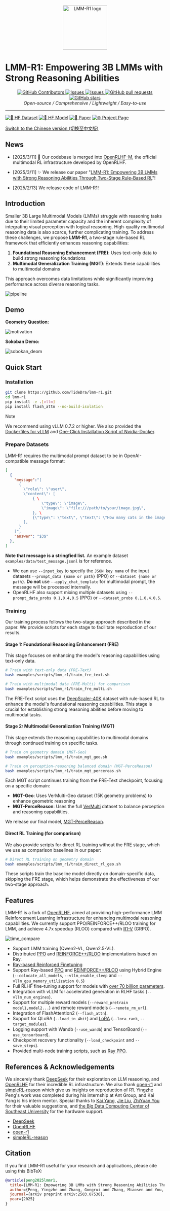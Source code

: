 <div align="center">
    <img alt="LMM-R1 logo" src="./docs/lmm-r1-logo-panda.png" style="height: 140px;" />
</div>

# LMM-R1: Empowering 3B LMMs with Strong Reasoning Abilities

<div align="center">
<p align="center">
      <a href="https://github.com/TideDra/lmm-r1/graphs/contributors">
        <img alt="GitHub Contributors" src="https://img.shields.io/github/contributors/TideDra/lmm-r1" />
      </a>
      <a href="https://github.com/TideDra/lmm-r1/issues">
        <img alt="Issues" src="https://img.shields.io/github/issues/TideDra/lmm-r1?color=0088ff" />
      </a>
      <a href="https://github.com/TideDra/lmm-r1/discussions">
        <img alt="Issues" src="https://img.shields.io/github/discussions/TideDra/lmm-r1?color=0088ff" />
      </a>
      <a href="https://github.com/TideDra/lmm-r1/pulls">
        <img alt="GitHub pull requests" src="https://img.shields.io/github/issues-pr/TideDra/lmm-r1?color=0088ff" />
      <a href="https://github.com/TideDra/lmm-r1/stargazers">
        <img alt="GitHub stars" src="https://img.shields.io/github/stars/TideDra/lmm-r1?color=ccf" />
      </a>
      <br>
      <em>Open-source / Comprehensive / Lightweight / Easy-to-use</em>
    </p>
</p>
</div>


<hr>

[![🤗 HF Dataset](https://img.shields.io/badge/🤗-Dataset-yellow)](https://huggingface.co/datasets/VLM-Reasoner/VerMulti) [![🤗 HF Model](https://img.shields.io/badge/🤗-Model-blue)](https://huggingface.co/VLM-Reasoner/LMM-R1-MGT-PerceReason) [![📄 Paper](https://img.shields.io/badge/📄-Paper-green)](https://arxiv.org/pdf/2503.07536) [![🌐 Project Page](https://img.shields.io/badge/🌐-Project_Page-purple)](https://forjadeforest.github.io/LMM-R1-ProjectPage/)

[Switch to the Chinese version (切换至中文版)](/README_zh.md)

## News
- [2025/3/11] 🚀 Our codebase is merged into [OpenRLHF-M](https://github.com/OpenRLHF/OpenRLHF-M), the official multimodal RL infrastructure developed by OpenRLHF.
- [2025/3/11] ✨ We release our paper "[LMM-R1: Empowering 3B LMMs with Strong Reasoning Abilities Through Two-Stage Rule-Based RL](https://arxiv.org/pdf/2503.07536)"!

- [2025/2/13] We release code of LMM-R1!

## Introduction

Smaller 3B Large Multimodal Models (LMMs) struggle with reasoning tasks due to their limited parameter capacity and the inherent complexity of integrating visual perception with logical reasoning. High-quality multimodal reasoning data is also scarce, further complicating training. To address these challenges, we propose **LMM-R1**, a two-stage rule-based RL framework that efficiently enhances reasoning capabilities:

1. **Foundational Reasoning Enhancement (FRE)**: Uses text-only data to build strong reasoning foundations
2. **Multimodal Generalization Training (MGT)**: Extends these capabilities to multimodal domains

This approach overcomes data limitations while significantly improving performance across diverse reasoning tasks.

![pipeline](./docs/model.jpg)
## Demo
**Geometry Question:**

![motivation](./docs/motivation.png)

**Sokoban Demo:**

![sobokan_deom](./docs/sokoban_demo.gif)
 
## Quick Start

### Installation

```bash
git clone https://github.com/TideDra/lmm-r1.git
cd lmm-r1
pip install -e .[vllm]
pip install flash_attn --no-build-isolation
```

> [!NOTE]
>We recommend using vLLM 0.7.2 or higher.
>We also provided the [Dockerfiles for vLLM](./dockerfile/) and [One-Click Installation Script of Nvidia-Docker](./examples/scripts/nvidia_docker_install.sh).

### Prepare Datasets

LMM-R1 requires the multimodal prompt dataset to be in OpenAI-compatible message format:
```json
[
  {
    "message":"[
      {
        \"role\": \"user\",
        \"content\": [
            { \
                \"type\": \"image\",
                \"image\": \"file:///path/to/your/image.jpg\",
            }, \
            {\"type\": \"text\", \"text\": \"How many cats in the image?\"},
        ],
      }
    ]",
    "answer": "$3$"
  },
]
```
**Note that message is a stringfied list.**
An example dataset `examples/data/test_message.jsonl` is for reference.

- We can use `--input_key` to specify the `JSON key name` of the input datasets `--prompt_data {name or path}` (PPO) or `--dataset {name or path}`. **Do not** use `--apply_chat_template` for multimodal prompt, the message will be processed internally.
- OpenRLHF also support mixing multiple datasets using `--prompt_data_probs 0.1,0.4,0.5` (PPO) or `--dataset_probs 0.1,0.4,0.5`.

### Training

Our training process follows the two-stage approach described in the paper. We provide scripts for each stage to facilitate reproduction of our results.

#### Stage 1: Foundational Reasoning Enhancement (FRE)

This stage focuses on enhancing the model's reasoning capabilities using text-only data.

```bash
# Train with text-only data (FRE-Text)
bash examples/scripts/lmm_r1/train_fre_text.sh

# Train with multimodal data (FRE-Multi) for comparison
bash examples/scripts/lmm_r1/train_fre_multi.sh
```

The FRE-Text script uses the [DeepScaler-40K](https://huggingface.co/datasets/VLM-Reasoner/deepscaler) dataset with rule-based RL to enhance the model's foundational reasoning capabilities. This stage is crucial for establishing strong reasoning abilities before moving to multimodal tasks.

#### Stage 2: Multimodal Generalization Training (MGT)

This stage extends the reasoning capabilities to multimodal domains through continued training on specific tasks.

```bash
# Train on geometry domain (MGT-Geo)
bash examples/scripts/lmm_r1/train_mgt_geo.sh

# Train on perception-reasoning balanced domain (MGT-PerceReason)
bash examples/scripts/lmm_r1/train_mgt_percereas.sh
```

Each MGT script continues training from the FRE-Text checkpoint, focusing on a specific domain:
- **MGT-Geo**: Uses VerMulti-Geo dataset (15K geometry problems) to enhance geometric reasoning
- **MGT-PerceReason**: Uses the full [VerMulti](https://huggingface.co/datasets/VLM-Reasoner/VerMulti) dataset to balance perception and reasoning capabilities.

We release our final model, [MGT-PerceReason](https://huggingface.co/VLM-Reasoner/LMM-R1-MGT-PerceReason).

#### Direct RL Training (for comparison)

We also provide scripts for direct RL training without the FRE stage, which we use as comparison baselines in our paper:

```bash
# Direct RL training on geometry domain
bash examples/scripts/lmm_r1/train_direct_rl_geo.sh
```

These scripts train the baseline model directly on domain-specific data, skipping the FRE stage, which helps demonstrate the effectiveness of our two-stage approach.

## Features


LMM-R1 is a fork of [OpenRLHF](https://github.com/OpenRLHF/OpenRLHF), aimed at providing high-performance LMM Reinforcement Learning infrastructure for enhancing multimodal reasoning capabilities. We currently support PPO/REINFORCE++/RLOO training for LMM, and achieve 4.7x speedup (RLOO) compared with [R1-V](https://github.com/Deep-Agent/R1-V) (GRPO).

![time_compare](./docs/time_compare.jpg)


- Support LMM training (Qwen2-VL, Qwen2.5-VL).
- Distributed [PPO](./examples/scripts/train_ppo_llama_ray.sh) and [REINFORCE++/RLOO](./examples/scripts/train_reinforce_llama_ray.sh) implementations based on Ray.  
- [Ray-based Reinforced Finetuning](./examples/scripts/train_ppo_llama_with_reward_fn.sh)
- Support Ray-based [PPO](./examples/scripts/train_ppo_llama_ray_hybrid_engine.sh) and [REINFORCE++/RLOO](./examples/scripts/train_reinforce_llama_ray_hybrid_engine.sh) using Hybrid Engine  (`--colocate_all_models`, `--vllm_enable_sleep` and `--vllm_gpu_memory_utilization 0.5`)
- Full RLHF fine-tuning support for models with [over 70 billion parameters](./examples/scripts/train_ppo_llama_ray_70b.sh).  
- Integration with vLLM for accelerated generation in RLHF tasks (`--vllm_num_engines`).  
- Support for multiple reward models (`--reward_pretrain model1,model2...`) and remote reward models (`--remote_rm_url`).
- Integration of FlashAttention2 (`--flash_attn`).  
- Support for QLoRA (`--load_in_4bit`) and [LoRA](./examples/scripts/train_sft_mixtral_lora.sh) (`--lora_rank`, `--target_modules`).  
- Logging support with Wandb (`--use_wandb`) and TensorBoard (`--use_tensorboard`).  
- Checkpoint recovery functionality (`--load_checkpoint` and `--save_steps`).  
- Provided multi-node training scripts, such as [Ray PPO](./examples/scripts/train_ppo_llama_ray_slurm.sh).

## References & Acknowledgements
We sincerely thank [DeepSeek](https://github.com/deepseek-ai/DeepSeek-R1) for their exploration on LLM reasoning, and [OpenRLHF](https://github.com/OpenRLHF/OpenRLHF) for their incredible RL infrastructure. We also thank [open-r1](https://github.com/huggingface/open-r1) and [simpleRL-reason](https://github.com/hkust-nlp/simpleRL-reason) which give us insights on reproduction of R1. Yingzhe Peng's work was completed during his internship at Ant Group, and Kai Yang is his intern mentor. Special thanks to [Kai Yang](https://github.com/yangkai798), [Jie Liu](https://jieliu.site/), [ZhiYuan You](https://zhiyuanyou.github.io/) for their valuable suggestions, and [the Big Data Computing Center of Southeast University](https://bdcc.seu.edu.cn/) for the hardware support.

- [DeepSeek](https://github.com/deepseek-ai/DeepSeek-R1) 
- [OpenRLHF](https://github.com/OpenRLHF/OpenRLHF)
- [open-r1](https://github.com/huggingface/open-r1)
- [simpleRL-reason](https://github.com/hkust-nlp/simpleRL-reason)

## Citation
If you find LMM-R1 useful for your research and applications, please cite using this BibTeX:

```bib
@article{peng2025lmmr1,
  title={LMM-R1: Empowering 3B LMMs with Strong Reasoning Abilities Through Two-Stage Rule-Based RL},
  author={Peng, Yingzhe and Zhang, Gongrui and Zhang, Miaosen and You, Zhiyuan and Liu, Jie and Zhu, Qipeng and Yang, Kai and Xu, Xingzhong and Geng, Xin and Yang, Xu},
  journal={arXiv preprint arXiv:2503.07536},
  year={2025}
}
```

